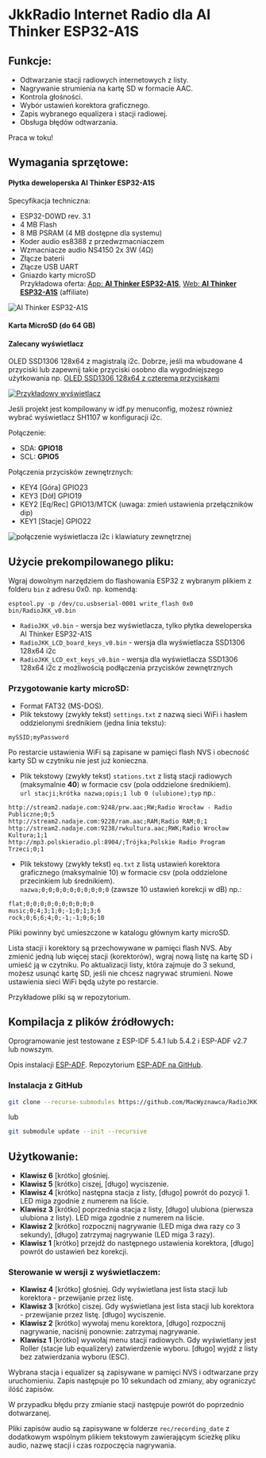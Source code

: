 # JkkRadio Internet Radio dla **AI Thinker ESP32-A1S**  
  
## **Funkcje:**  
- Odtwarzanie stacji radiowych internetowych z listy.  
- Nagrywanie strumienia na kartę SD w formacie AAC.  
- Kontrola głośności.  
- Wybór ustawień korektora graficznego.  
- Zapis wybranego equalizera i stacji radiowej.
- Obsługa błędów odtwarzania.
  
Praca w toku!  
  
## **Wymagania sprzętowe:**  
#### Płytka deweloperska **AI Thinker ESP32-A1S**  
Specyfikacja techniczna:  
- ESP32-D0WD rev. 3.1  
- 4 MB Flash  
- 8 MB PSRAM (4 MB dostępne dla systemu)
- Koder audio es8388 z przedwzmacniaczem  
- Wzmacniacze audio NS4150 2x 3W (4Ω)   
- Złącze baterii   
- Złącze USB UART  
- Gniazdo karty microSD  
Przykładowa oferta: [App: **AI Thinker ESP32-A1S**](https://s.click.aliexpress.com/e/_ooTic0A), [Web: **AI Thinker ESP32-A1S**](https://s.click.aliexpress.com/e/_onbBPzW) (affiliate)

![AI Thinker ESP32-A1S](img/ESP32A1S.jpeg)
  
#### Karta MicroSD (do 64 GB)  

#### Zalecany wyświetlacz

OLED SSD1306 128x64 z magistralą i2c. Dobrze, jeśli ma wbudowane 4 przyciski lub zapewnij takie przyciski osobno dla wygodniejszego użytkowania np. [OLED SSD1306 128x64 z czterema przyciskami](https://s.click.aliexpress.com/e/_oFKo8XC)

[![Przykładowy wyświetlacz](img/OLED-i2c.jpeg)](https://s.click.aliexpress.com/e/_oFKo8XC)

Jeśli projekt jest kompilowany w idf.py menuconfig, możesz również wybrać wyświetlacz SH1107 w konfiguracji i2c.

Połączenie:
- SDA: **GPIO18**
- SCL: **GPIO5**

Połączenia przycisków zewnętrznych:
- KEY4 [Góra] GPIO23
- KEY3 [Dół] GPIO19
- KEY2 [Eq/Rec] GPIO13/MTCK (uwaga: zmień ustawienia przełączników dip)
- KEY1 [Stacje] GPIO22

![połączenie wyświetlacza i2c i klawiatury zewnętrznej](img/ESP32A1S-OLED-connections.jpeg)
  
## Użycie prekompilowanego pliku:  
Wgraj dowolnym narzędziem do flashowania ESP32 z wybranym plikiem z folderu `bin` z adresu 0x0. np. komendą:   
```
esptool.py -p /dev/cu.usbserial-0001 write_flash 0x0 bin/RadioJKK_v0.bin  
```
- `RadioJKK_v0.bin` - wersja bez wyświetlacza, tylko płytka deweloperska AI Thinker ESP32-A1S
- `RadioJKK_LCD_board_keys_v0.bin` - wersja dla wyświetlacza SSD1306 128x64 i2c
- `RadioJKK_LCD_ext_keys_v0.bin` - wersja dla wyświetlacza SSD1306 128x64 i2c z możliwością podłączenia przycisków zewnętrznych

  
### Przygotowanie karty microSD:  
- Format FAT32 (MS-DOS).  
- Plik tekstowy (zwykły tekst) `settings.txt` z nazwą sieci WiFi i hasłem oddzielonymi średnikiem (jedna linia tekstu):  
```
mySSID;myPassword
```

Po restarcie ustawienia WiFi są zapisane w pamięci flash NVS i obecność karty SD w czytniku nie jest już konieczna.
  
- Plik tekstowy (zwykły tekst) `stations.txt` z listą stacji radiowych (maksymalnie **40**) w formacie csv (pola oddzielone średnikiem).  
`url stacji;krótka nazwa;opis;1 lub 0 (ulubione);typ` np.:  
```
http://stream2.nadaje.com:9248/prw.aac;RW;Radio Wrocław - Radio Publiczne;0;5  
http://stream2.nadaje.com:9228/ram.aac;RAM;Radio RAM;0;1  
http://stream2.nadaje.com:9238/rwkultura.aac;RWK;Radio Wrocław Kultura;1;1  
http://mp3.polskieradio.pl:8904/;Trójka;Polskie Radio Program Trzeci;0;1  
```

- Plik tekstowy (zwykły tekst) `eq.txt` z listą ustawień korektora graficznego (maksymalnie 10) w formacie csv (pola oddzielone przecinkiem lub średnikiem).  
`nazwa;0;0;0;0;0;0;0;0;0;0` (zawsze 10 ustawień korekcji w dB) np.:  
```
flat;0;0;0;0;0;0;0;0;0;0
music;0;4;3;1;0;-1;0;1;3;6
rock;0;6;6;4;0;-1;-1;0;6;10
```
  
Pliki powinny być umieszczone w katalogu głównym karty microSD.  

Lista stacji i korektory są przechowywane w pamięci flash NVS. Aby zmienić jedną lub więcej stacji (korektorów), wgraj nową listę na kartę SD i umieść ją w czytniku. Po aktualizacji listy, która zajmuje do 3 sekund, możesz usunąć kartę SD, jeśli nie chcesz nagrywać strumieni. Nowe ustawienia sieci WiFi będą użyte po restarcie.
  
Przykładowe pliki są w repozytorium.  
  
## Kompilacja z plików źródłowych:  
Oprogramowanie jest testowane z ESP-IDF 5.4.1 lub 5.4.2 i ESP-ADF v2.7 lub nowszym.  
  
Opis instalacji [ESP-ADF](https://docs.espressif.com/projects/esp-adf/en/latest/get-started/index.html#quick-start). Repozytorium [ESP-ADF na GitHub](https://github.com/espressif/esp-adf).  

### Instalacja z GitHub
```bash
git clone --recurse-submodules https://github.com/MacWyznawca/RadioJKK.git
```
lub
```bash
git submodule update --init --recursive
```
  
## Użytkowanie:  
- **Klawisz 6** [krótko] głośniej.  
- **Klawisz 5** [krótko] ciszej, [długo] wyciszenie.  
- **Klawisz 4** [krótko] następna stacja z listy, [długo] powrót do pozycji 1. LED miga zgodnie z numerem na liście.  
- **Klawisz 3** [krótko] poprzednia stacja z listy, [długo] ulubiona (pierwsza ulubiona z listy). LED miga zgodnie z numerem na liście.  
- **Klawisz 2** [krótko] rozpocznij nagrywanie (LED miga dwa razy co 3 sekundy), [długo] zatrzymaj nagrywanie (LED miga 3 razy).  
- **Klawisz 1** [krótko] przejdź do następnego ustawienia korektora, [długo] powrót do ustawień bez korekcji.  

### Sterowanie w wersji z wyświetlaczem:
- **Klawisz 4** [krótko] głośniej. Gdy wyświetlana jest lista stacji lub korektora - przewijanie przez listę.
- **Klawisz 3** [krótko] ciszej. Gdy wyświetlana jest lista stacji lub korektora - przewijanie przez listę. [długo] wyciszenie.  
- **Klawisz 2** [krótko] wywołaj menu korektora, [długo] rozpocznij nagrywanie, naciśnij ponownie: zatrzymaj nagrywanie.  
- **Klawisz 1** [krótko] wywołaj menu stacji radiowych. Gdy wyświetlany jest Roller (stacje lub equalizery) zatwierdzenie wyboru. [długo] wyjdź z listy bez zatwierdzania wyboru (ESC).  

Wybrana stacja i equalizer są zapisywane w pamięci NVS i odtwarzane przy uruchomieniu. Zapis następuje po 10 sekundach od zmiany, aby ograniczyć ilóść zapisów.

W przypadku błędu przy zmianie stacji następuje powrót do poprzednio dotwarzanej.
    
Pliki zapisów audio są zapisywane w folderze `rec/recording_date` z dodatkowym wspólnym plikiem tekstowym zawierającym ścieżkę pliku audio, nazwę stacji i czas rozpoczęcia nagrywania.
